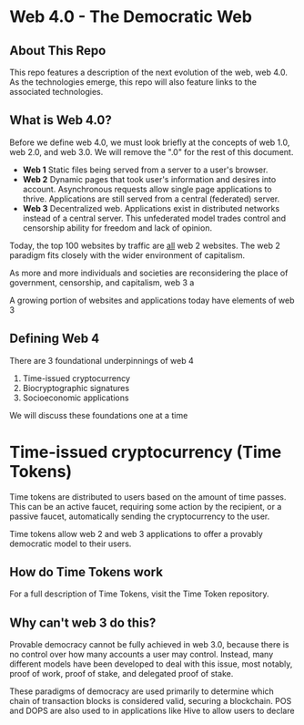 # Web 4.0 - The Democratic Web

## About This Repo 

This repo features a description of the next evolution of the web, web 4.0. As the technologies emerge, this repo will also feature links to the  associated technologies.

## What is Web 4.0?

Before we define web 4.0, we must look briefly at the concepts of web 1.0, web 2.0, and web 3.0. We will remove the ".0" for the rest of this document.

 - **Web 1**
Static files being served from a server to a user's browser.
 - **Web 2**
Dynamic pages that took user's information and desires into account. Asynchronous requests allow single page applications to thrive. Applications are still served from a central (federated) server.
 - **Web 3**
Decentralized web. Applications exist in distributed networks instead of a central server. This unfederated model trades control and censorship ability for freedom and lack of opinion. 

Today, the top 100 websites by traffic are [all](https://www.alexa.com/topsites) web 2 websites. The web 2 paradigm fits closely with the wider environment of capitalism. 

As more and more individuals and societies are reconsidering the place of government, censorship, and capitalism,  web 3 a

A growing portion of websites and applications today have elements of web 3 

## Defining Web 4

There are 3 foundational underpinnings of web 4

 1. Time-issued cryptocurrency 
 2. Biocryptographic signatures
 3. Socioeconomic applications

We will discuss these foundations one at a time

# Time-issued cryptocurrency (Time Tokens) 

Time tokens are distributed to users based on the amount of time passes. This can be an active faucet, requiring some action by the recipient, or a passive faucet, automatically sending the cryptocurrency to the user. 

Time tokens allow web 2 and web 3 applications to offer a provably democratic model to their users. 

## How do Time Tokens work
For a full description of Time Tokens, visit the  Time Token repository. 

## Why can't web 3 do this?
Provable democracy cannot be fully achieved in web 3.0, because there is no control over how many accounts a user may control. Instead, many different models have been developed to deal with this issue, most notably, proof of work, proof of stake, and delegated proof of stake. 

These paradigms of democracy are used primarily to determine which chain of transaction blocks is considered valid, securing a blockchain. POS and DOPS are also used to in applications like Hive to allow users to declare 

<!--stackedit_data:
eyJoaXN0b3J5IjpbMTU2NDgwODgxNywxOTUyNzIzNTU4LDE3MD
UwNjU4NSw1MDg5NDIyMzUsMzY4MjE0Njc1LDc2OTA5MzMyMF19

-->